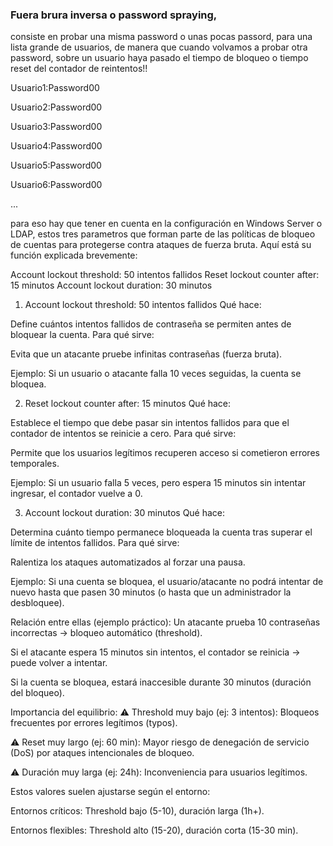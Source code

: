 ### Fuera brura inversa o password spraying,  

consiste en probar una misma password o unas pocas passord, para una lista grande de usuarios, de manera que  cuando volvamos a probar otra password, sobre un usuario haya pasado el tiempo de bloqueo o tiempo reset del contador de reintentos!!

Usuario1:Password00

Usuario2:Password00

Usuario3:Password00

Usuario4:Password00

Usuario5:Password00

Usuario6:Password00

...


para eso hay que tener en cuenta en la configuración en Windows Server o LDAP, estos tres parametros que  forman parte de las políticas de bloqueo de cuentas para protegerse contra ataques de fuerza bruta. Aquí está su función explicada brevemente:

Account lockout threshold: 50 intentos fallidos
Reset lockout counter after: 15 minutos
Account lockout duration: 30 minutos

1. Account lockout threshold: 50 intentos fallidos
Qué hace:

Define cuántos intentos fallidos de contraseña se permiten antes de bloquear la cuenta.
Para qué sirve:

Evita que un atacante pruebe infinitas contraseñas (fuerza bruta).

Ejemplo: Si un usuario o atacante falla 10 veces seguidas, la cuenta se bloquea.

2. Reset lockout counter after: 15 minutos
Qué hace:

Establece el tiempo que debe pasar sin intentos fallidos para que el contador de intentos se reinicie a cero.
Para qué sirve:

Permite que los usuarios legítimos recuperen acceso si cometieron errores temporales.

Ejemplo: Si un usuario falla 5 veces, pero espera 15 minutos sin intentar ingresar, el contador vuelve a 0.

3. Account lockout duration: 30 minutos
Qué hace:

Determina cuánto tiempo permanece bloqueada la cuenta tras superar el límite de intentos fallidos.
Para qué sirve:

Ralentiza los ataques automatizados al forzar una pausa.

Ejemplo: Si una cuenta se bloquea, el usuario/atacante no podrá intentar de nuevo hasta que pasen 30 minutos (o hasta que un administrador la desbloquee).

Relación entre ellas (ejemplo práctico):
Un atacante prueba 10 contraseñas incorrectas → bloqueo automático (threshold).

Si el atacante espera 15 minutos sin intentos, el contador se reinicia → puede volver a intentar.

Si la cuenta se bloquea, estará inaccesible durante 30 minutos (duración del bloqueo).

Importancia del equilibrio:
⚠️ Threshold muy bajo (ej: 3 intentos): Bloqueos frecuentes por errores legítimos (typos).

⚠️ Reset muy largo (ej: 60 min): Mayor riesgo de denegación de servicio (DoS) por ataques intencionales de bloqueo.

⚠️ Duración muy larga (ej: 24h): Inconveniencia para usuarios legítimos.

Estos valores suelen ajustarse según el entorno:

Entornos críticos: Threshold bajo (5-10), duración larga (1h+).

Entornos flexibles: Threshold alto (15-20), duración corta (15-30 min).

